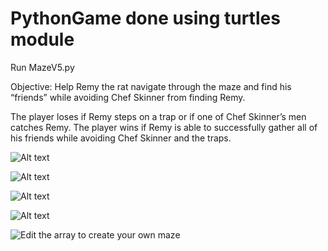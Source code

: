 # PythonGame done using turtles module 

Run MazeV5.py

Objective: Help Remy the rat navigate through the maze and find his “friends” while avoiding Chef Skinner from finding Remy. 

The player loses if Remy steps on a trap or if one of Chef Skinner’s men catches Remy. 
The player wins if Remy is able to successfully gather all of his friends while avoiding Chef Skinner and the traps.

![Alt text](relative/path/to/images/readme/1.png?raw=true "Title")

![Alt text](relative/path/to/images/readme/2.png?raw=true "Title")

![Alt text](relative/path/to/images/readme/3.png?raw=true "Title")

![Alt text](relative/path/to/images/readme/4.png?raw=true "Title")

![Edit the array to create your own maze](relative/path/to/images/readme/0.png?raw=true "Title")
